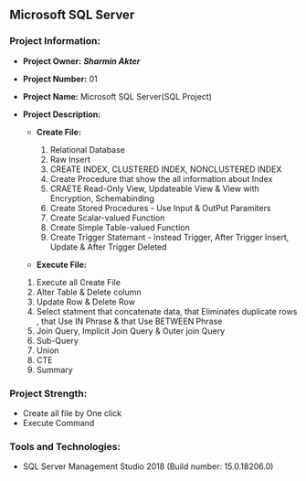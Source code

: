 ## Microsoft SQL Server

### Project Information: 
   * __Project Owner:__ _**Sharmin Akter**_
   * __Project Number:__ 01
   * __Project Name:__ Microsoft SQL Server(SQL Project)
   * __Project Description:__

      * __Create File:__
      		
		1. Relational Database
		2. Raw Insert
		3. CREATE INDEX, CLUSTERED INDEX, NONCLUSTERED INDEX
		4. Create Procedure that show the all information about Index
		5. CRAETE Read-Only View, Updateable View & View with Encryption, Schemabinding
		6. Create Stored Procedures - Use Input & OutPut Paramiters
		7. Create Scalar-valued Function
		8. Create Simple Table-valued Function
		9. Create Trigger Statemant - Instead Trigger, After Trigger Insert, Update & After Trigger Deleted
                         
       * __Execute File:__
		1. Execute all Create File
		2. Alter Table & Delete column
		3. Update Row & Delete Row
		4. Select statment that concatenate data, that Eliminates duplicate rows , that Use IN Phrase & that Use BETWEEN Phrase
		5. Join Query, Implicit Join Query & Outer join Query
		6. Sub-Query
		7. Union
		8. CTE
		9. Summary
						
### Project Strength: 
   * Create all file by One click
   * Execute Command


### Tools and Technologies:  
  * SQL Server Management Studio 2018 (Build number: 15.0.18206.0)
